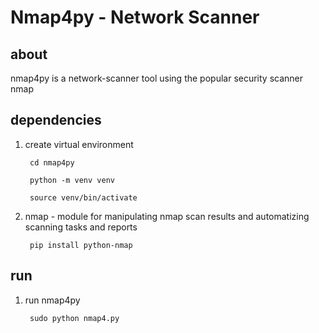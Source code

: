 <h1>Nmap4py - Network Scanner</h1>

<h2> about </h2>

<p>nmap4py is a network-scanner tool using the popular security scanner nmap<br>
</p>

<h2> dependencies </h2>

 1) create virtual environment

         cd nmap4py

         python -m venv venv

         source venv/bin/activate

 2) nmap - module for manipulating nmap scan results and automatizing scanning tasks and reports

         pip install python-nmap

<h2> run </h2>

 1) run nmap4py

         sudo python nmap4.py
